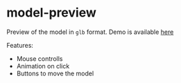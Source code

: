 # model-preview

Preview of the model in `glb` format. Demo is available [here](https://model-preview.vercel.app/)

Features:
- Mouse controlls
- Animation on click
- Buttons to move the model

